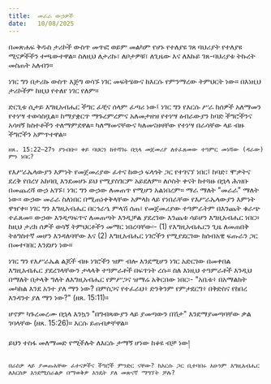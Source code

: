 ```yaml
---
title:  መራራ ውኃዎች
date:   10/08/2025
---
```



በመጽሐፍ ቅዱስ ታሪኮች ውስጥ መጥፎ ወይም መልካም የሆኑ የተለያዩ ገጸ ባህሪያት የተለያዩ ሚናዎችችን ተጫውተዋል። ስለዚህ ለታሪኩ፣ ለቦታዎቹ፣ ለጊዜው እና ለእኩይ ገጸ-ባህሪያቱ ትኩረት መስጠት አለብን።

ነገር ግን በታሪኩ ውስጥ እጅግ ወሳኙ ነገር መፍትሄውና ከእርሱ የምንማረው ትምህርት ነው። በእነዚህ ታሪኮችም ከዚህ የተለየ ነገር የለም።

ድርጊቱ ሲታይ እግዚአብሔር ችግር ፈቺና ሰላም ፈጣሪ ነው፤ ነገር ግን የእርሱ ሥራ ከሰዎች አለማመን የተነሣ ተወሳስቧል። ከማያቋርጥ ማጉረምረምና አለመታዘዝ የተነሣ ዕብራውያን ከባድ ችግሮችንና አሳዛኝ ክስተቶችን ተለማምደዋል። ካለማመናቸውና ካለመናዘዛቸው የተነሣ በራሳቸው ላይ ብዙ ችግሮችን አምጥተዋል።

`ዘጸ. 15:22–27ን ያንብቡ። ቀይ ባህርን ከተሻገሩ በኋላ መጀመሪያ ለተፈጸመው ተዓምር መነሻው (ዳራው) ምን ነበር?`

የእሥራኤላውያን እምነት የመጀመሪያው ፈተና ከውኃ ፍላጎት ጋር የተገናኘ ነበር፤ ከባድ፣ ሞቃትና ደረቅ የበረሃ አከባቢ እንደመሆኑ ይህ የሚያስገርም አይደለም። ለሶስት ቀናት ከተጓዙ በኋላ ሕዝቡ በመጨረሻ ውኃ አገኙ፣ ነገር ግን ውኃው ለመጠጥ የሚሆን አልነበረም። ማራ ማለት "መራራ" ማለት ነው። ውኃው መራራ ስለነበር በሚጠነቀቅላቸው አምላክ ላይ የነበራቸው የእሥራኤላውያን እምነት ዋዠቀ። ነገር ግን እግዚአብሔር በርኅራኄ ምላሽ ሰጠ፣ የመጀመሪያው ተዓምራትም በእንጨት ቁራጭ ተፈጸመ። ውኃው እንዲጣፍጥና ለመጠጣት እንዲቻል ያደረገው እንጨቱ ሳይሆን እግዚአብሔር ነበር። ከዚህ ታሪክ ሰዎች ወሳኝ ትምህርቶችን መማር ነበረባቸው፡- (1) የእግዚአብሔርን ጊዜ ለመጠበቅ ትዕግስተኛ መሆን እንዳለባቸው እና (2) እግዚአብሔር ነገሮችን የሚያደርገው ከሰብአዊ ፍጡራን ጋር በመተባበር እንደሆነ ነው።

ነገር ግን የእሥራኤል ልጆች ብዙ ነገሮችን ዝም ብሎ እንደሚሆን ነገር አድርገው በመቀበል እግዚአብሔር ያደረገላቸውን ታላላቅ ተዓምራቶች በፍጥነት ረሱ። ስለ እነዚህ ተዓምራቶች እንዲህ በማለት በታላቅ ግለት ለእግዚአብሔር የምሥጋና ዝማሬ አቅርበው ነበር፡- "አቤቱ፥ በአማልክት መካከል እንደ አንተ ያለ ማን ነው? በምስጋና የተፈራህ፥ ድንቅንም የምታደርግ፥ በቅድስና የከበረ እንዳንተ ያለ ማን ነው?" (ዘጸ. 15:11)።

ሆኖም ካጉረመረሙ በኋላ እንኳን "በግብጻውያን ላይ ያመጣውን በሽታ" እንደማያመጣባቸው ቃል ገባላቸው (ዘጸ. 15:26)። እርሱ ይጠብቃቸዋል።

ይህን ተስፋ መለማመድ የሚችሉት ለእርሱ ታማኝ ሆነው ከቆዩ ብቻ ነው།

`በራስዎ ላይ ያመጡአቸው ፈተናዎችና ችግሮች ምንድር ናቸው? ከእርሱ ጋር ቢተባበሩ አሁንም እግዚአብሔር ለእርስዎ እንደሚሰራልዎ በማወቅዎ እንዴት ያለ መጽናኛ ማግኘት ቻሉ?`